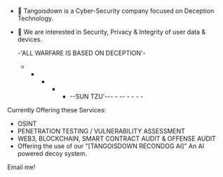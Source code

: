 - 👋 Tangoisdown
is a Cyber-Security company focused on Deception Technology. 
- 👀 We are interested in Security, Privacy & Integrity of user data & devices.

  -'ALL WARFARE IS BASED ON DECEPTION'-

  - - -  -  - --SUN TZU'--- - -- - - -  -


Currently Offering these Services:
- OSINT
- PENETRATION TESTING / VULNERABILITY ASSESSMENT 
- WEB3, BLOCKCHAIN, SMART CONTRACT AUDIT & OFFENSE AUDIT
- Offering the use of our "[TANGOISDOWN RECONDOG AI]" An AI powered decoy system.
  
Email me!




<!---
TangoisdownHQ/TangoisdownHQ is a ✨ special ✨ repository because its `README.md` (this file) appears on your GitHub profile.
You can click the Preview link to take a look at your changes.
--->
